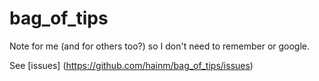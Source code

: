 # bag_of_tips

Note for me (and for others too?) so I don't need to remember or google.

See [issues] (https://github.com/hainm/bag_of_tips/issues)
